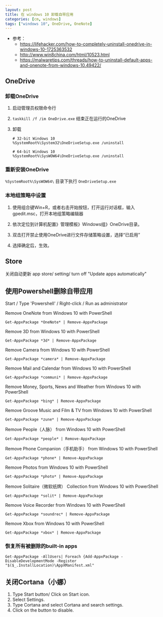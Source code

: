 ```yaml
---
layout: post
title: 在 windows 10 卸载自带应用
categories: [cm, windows]
tags: ["windows 10", OneDrive, OneNote]
---
```


* 参考：
  * <https://lifehacker.com/how-to-completely-uninstall-onedrive-in-windows-10-1725363532>
  * <http://www.win8china.com/html/10523.html>
  * <https://malwaretips.com/threads/how-to-uninstall-default-apps-and-onenote-from-windows-10.49422/>


## OneDrive

### 卸载OneDrive

1. 启动管理员权限命令行

2. `taskkill /f /im OneDrive.exe` 结束正在运行的OneDrive

3. 卸载
    ~~~
    # 32-bit Windows 10 
    %SystemRoot%\System32\OneDriveSetup.exe /uninstall

    # 64-bit Windows 10
    %SystemRoot%\SysWOW64\OneDriveSetup.exe /uninstall
    ~~~



### 重新安装OneDrive

`%SystemRoot%\SysWOW64\` 目录下执行 `OneDriveSetup.exe`



### 本地组策略中设置

1. 使用组合键Win+R，或者右击开始按钮，打开运行对话框，输入gpedit.msc，打开本地组策略编辑器

2. 依次定位到计算机配置》管理模板》Windows组》OneDrive目录。

3. 双击打开禁止使用OneDrive进行文件存储策略设置，选择“已启用”

4. 选择确定后，生效。








## Store

关闭自动更新
app store/ setting/ turn off "Update apps automatically" 









## 使用Powershell删除自带应用

Start / Type 'Powershell' / Right-click / Run as administrator

Remove OneNote from Windows 10 with PowerShell
~~~
Get-AppxPackage *OneNote* | Remove-AppxPackage
~~~

Remove 3D from Windows 10 with PowerShell
~~~
Get-AppxPackage *3d* | Remove-AppxPackage
~~~

Remove Camera from Windows 10 with PowerShell
~~~
Get-AppxPackage *camera* | Remove-AppxPackage
~~~

Remove Mail and Calendar from Windows 10 with PowerShell
~~~
Get-AppxPackage *communi* | Remove-AppxPackage
~~~

Remove Money, Sports, News and Weather from Windows 10 with PowerShell
~~~
Get-AppxPackage *bing* | Remove-AppxPackage
~~~

Remove Groove Music and Film & TV from Windows 10 with PowerShell
~~~
Get-AppxPackage *zune* | Remove-AppxPackage
~~~

Remove People（人脉） from Windows 10 with PowerShell
~~~
Get-AppxPackage *people* | Remove-AppxPackage
~~~

Remove Phone Companion（手机助手） from Windows 10 with PowerShell
~~~
Get-AppxPackage *phone* | Remove-AppxPackage
~~~

Remove Photos from Windows 10 with PowerShell
~~~
Get-AppxPackage *photo* | Remove-AppxPackage
~~~

Remove Solitaire（微软纸牌） Collection from Windows 10 with PowerShell
~~~
Get-AppxPackage *solit* | Remove-AppxPackage
~~~

Remove Voice Recorder from Windows 10 with PowerShell
~~~
Get-AppxPackage *soundrec* | Remove-AppxPackage
~~~

Remove Xbox from Windows 10 with PowerShell
~~~
Get-AppxPackage *xbox* | Remove-AppxPackage
~~~

### 恢复所有被删除的built-in apps

~~~
Get-AppxPackage -AllUsers| Foreach {Add-AppxPackage -DisableDevelopmentMode -Register "$($_.InstallLocation)\AppXManifest.xml"
~~~




## 关闭Cortana（小娜）


1. Type Start button/ Click on Start icon.
2. Select Settings.
3. Type Cortana and select Cortana and search settings.
4. Click on the button to disable.





